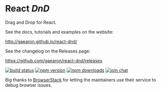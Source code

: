 React *DnD*
=========

Drag and Drop for React.

See the docs, tutorials and examples on the website:

http://gaearon.github.io/react-dnd/

See the changelog on the Releases page:

https://github.com/gaearon/react-dnd/releases

[![build status](https://img.shields.io/travis/gaearon/react-dnd/master.svg?style=flat-square)](https://travis-ci.org/gaearon/react-dnd)
[![npm version](https://img.shields.io/npm/v/react-dnd.svg?style=flat-square)](https://www.npmjs.com/package/react-dnd)
[![npm downloads](https://img.shields.io/npm/dm/react-dnd.svg?style=flat-square)](https://www.npmjs.com/package/react-dnd)
[![join chat](https://img.shields.io/badge/gitter-join%20chat-blue.svg?style=flat-square)](https://gitter.im/gaearon/react-dnd)  

Big thanks to [BrowserStack](https://www.browserstack.com) for letting the maintainers use their service to debug browser issues.
